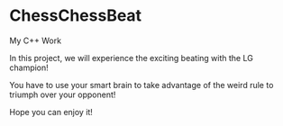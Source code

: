 # ChessChessBeat
 My C++ Work

In this project, we will experience the exciting beating with the LG champion!

You have to use your smart brain to take advantage of the weird rule to triumph over your opponent!

Hope you can enjoy it!
